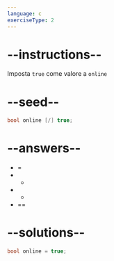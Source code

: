 ```yaml
---
language: c
exerciseType: 2
---
```


# --instructions--

Imposta `true` come valore a `online`

# --seed--

```c
bool online [/] true;
```

# --answers--

- =
- +
- -
- ==

# --solutions--

```c
bool online = true;
```
